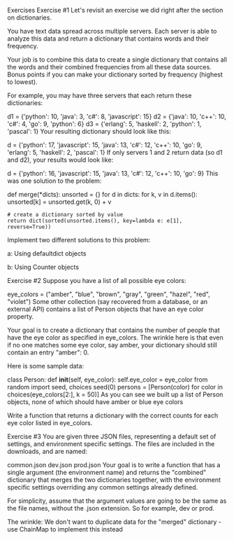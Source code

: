 Exercises
Exercise #1
Let's revisit an exercise we did right after the section on dictionaries.

You have text data spread across multiple servers. Each server is able to analyze this data and return a dictionary that contains words and their frequency.

Your job is to combine this data to create a single dictionary that contains all the words and their combined frequencies from all these data sources. Bonus points if you can make your dictionary sorted by frequency (highest to lowest).

For example, you may have three servers that each return these dictionaries:

d1 = {'python': 10, 'java': 3, 'c#': 8, 'javascript': 15}
d2 = {'java': 10, 'c++': 10, 'c#': 4, 'go': 9, 'python': 6}
d3 = {'erlang': 5, 'haskell': 2, 'python': 1, 'pascal': 1}
Your resulting dictionary should look like this:

d = {'python': 17,
     'javascript': 15,
     'java': 13,
     'c#': 12,
     'c++': 10,
     'go': 9,
     'erlang': 5,
     'haskell': 2,
     'pascal': 1}
If only servers 1 and 2 return data (so d1 and d2), your results would look like:

d = {'python': 16,
     'javascript': 15,
     'java': 13,
     'c#': 12,
     'c++': 10, 
     'go': 9}
This was one solution to the problem:

def merge(*dicts):
    unsorted = {}
    for d in dicts:
        for k, v in d.items():
            unsorted[k] = unsorted.get(k, 0) + v
            
    # create a dictionary sorted by value
    return dict(sorted(unsorted.items(), key=lambda e: e[1], reverse=True))
Implement two different solutions to this problem:

a: Using defaultdict objects

b: Using Counter objects

Exercise #2
Suppose you have a list of all possible eye colors:

eye_colors = ("amber", "blue", "brown", "gray", "green", "hazel", "red", "violet")
Some other collection (say recovered from a database, or an external API) contains a list of Person objects that have an eye color property.

Your goal is to create a dictionary that contains the number of people that have the eye color as specified in eye_colors. The wrinkle here is that even if no one matches some eye color, say amber, your dictionary should still contain an entry "amber": 0.

Here is some sample data:

class Person:
    def __init__(self, eye_color):
        self.eye_color = eye_color
from random import seed, choices
seed(0)
persons = [Person(color) for color in choices(eye_colors[2:], k = 50)]
As you can see we built up a list of Person objects, none of which should have amber or blue eye colors

Write a function that returns a dictionary with the correct counts for each eye color listed in eye_colors.

Exercise #3
You are given three JSON files, representing a default set of settings, and environment specific settings. The files are included in the downloads, and are named:

common.json
dev.json
prod.json
Your goal is to write a function that has a single argument (the environment name) and returns the "combined" dictionary that merges the two dictionaries together, with the environment specific settings overriding any common settings already defined.

For simplicity, assume that the argument values are going to be the same as the file names, without the .json extension. So for example, dev or prod.

The wrinkle: We don't want to duplicate data for the "merged" dictionary - use ChainMap to implement this instead